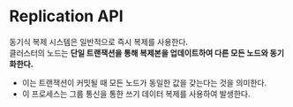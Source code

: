 # Replication API 
 
동기식 복제 시스템은 일반적으로 즉시 복제를 사용한다.      
클러스터의 노드는 **단일 트랜잭션을 통해 복제본을 업데이트하여 다른 모든 노드와 동기화한다.**      
  
* 이는 트랜잭션이 커밋될 때 모든 노드가 동일한 값을 갖는다는 것을 의미한다.      
* 이 프로세스는 그룹 통신을 통한 쓰기 데이터 복제를 사용하여 발생한다.   



